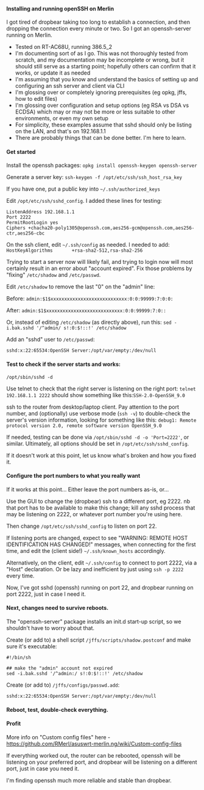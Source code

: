 #### Installing and running openSSH on Merlin

I got tired of dropbear taking too long to establish a connection, and then dropping the connection every minute or two. So I got an openssh-server running on Merlin.

* Tested on RT-AC68U, running 386.5_2
* I'm documenting sort of as I go. This was not thoroughly tested from scratch, and my documentation may be incomplete or wrong, but it should still serve as a starting point; hopefully others can confirm that it works, or update it as needed
* I'm assuming that you know and understand the basics of setting up and configuring an ssh server and client via CLI
* I'm glossing over or completely ignoring prerequisites (eg opkg, jffs, how to edit files)
* I'm glossing over configuration and setup options (eg RSA vs DSA vs ECDSA) which may or may not be more or less suitable to other environments, or even my own setup
* For simplicity, these examples assume that sshd should only be listing on the LAN, and that's on 192.168.1.1
* There are probably things that can be done better. I'm here to learn.

#### Get started

Install the openssh packages: `opkg install openssh-keygen openssh-server`


Generate a server key: `ssh-keygen -f /opt/etc/ssh/ssh_host_rsa_key`

If you have one, put a public key into `~/.ssh/authorized_keys`

Edit `/opt/etc/ssh/sshd_config`. I added these lines for testing:
```
ListenAddress 192.168.1.1
Port 2222
PermitRootLogin yes
Ciphers +chacha20-poly1305@openssh.com,aes256-gcm@openssh.com,aes256-ctr,aes256-cbc
```

On the ssh client, edit `~/.ssh/config` as needed. I needed to add:
`HostKeyAlgorithms       +rsa-sha2-512,rsa-sha2-256`

Trying to start a server now will likely fail, and trying to login now will most certainly result in an error about "account expired". Fix those problems by "fixing" `/etc/shadow` and `/etc/passwd`.

Edit `/etc/shadow` to remove the last "0" on the "admin" line:

Before:
`admin:$1$xxxxxxxxxxxxxxxxxxxxxxxxxxxx:0:0:99999:7:0:0:`

After:
`admin:$1$xxxxxxxxxxxxxxxxxxxxxxxxxxxx:0:0:99999:7:0::`

Or, instead of editing `/etc/shadow` (as directly above), run this:
`sed -i.bak.sshd '/^admin/ s!:0:$!::!' /etc/shadow`

Add an "sshd" user to `/etc/passwd`:

`sshd:x:22:65534:OpenSSH Server:/opt/var/empty:/dev/null`

#### Test to check if the server starts and works:
`/opt/sbin/sshd -d`

Use telnet to check that the right server is listening on the right port: `telnet 192.168.1.1 2222` should show something like this:`SSH-2.0-OpenSSH_9.0`

ssh to the router from desktop/laptop client. Pay attention to the port number, and (optionally) use verbose mode (`ssh -v`) to double-check the server's version information, looking for something like this: `debug1: Remote protocol version 2.0, remote software version OpenSSH_9.0`

If needed, testing can be done via `/opt/sbin/sshd -d -o 'Port=2222'`, or similar. Ultimately, all options should be set in `/opt/etc/ssh/sshd_config`.

If it doesn't work at this point, let us know what's broken and how you fixed it.

#### Configure the port numbers to what you really want

If it works at this point… Either leave the port numbers as-is, or…

Use the GUI to change the (dropbear) ssh to a different port, eg 2222. nb that port has to be available to make this change; kill any sshd process that may be listening on 2222, or whatever port number you're using here.

Then change `/opt/etc/ssh/sshd_config` to listen on port 22.

If listening ports are changed, expect to see "WARNING: REMOTE HOST IDENTIFICATION HAS CHANGED!" messages, when connecting for the first time, and edit the (client side!) `~/.ssh/known_hosts` accordingly.

Alternatively, on the client, edit `~/.ssh/config` to connect to port 2222, via a "Host" declaration. Or be lazy and inefficient by just using `ssh -p 2222` every time.

Now, I've got sshd (openssh) running on port 22, and dropbear running on port 2222, just in case I need it.

#### Next, changes need to survive reboots.

The "openssh-server" package installs an init.d start-up script, so we shouldn't have to worry about that.

Create (or add to) a shell script `/jffs/scripts/shadow.postconf` and make sure it's executable:
```
#!/bin/sh

## make the "admin" account not expired
sed -i.bak.sshd '/^admin:/ s!:0:$!::!' /etc/shadow
```

Create (or add to) `/jffs/configs/passwd.add`:
```
sshd:x:22:65534:OpenSSH Server:/opt/var/empty:/dev/null
```

#### Reboot, test, double-check everything.

#### Profit

More info on "Custom config files" here - https://github.com/RMerl/asuswrt-merlin.ng/wiki/Custom-config-files

If everything worked out, the router can be rebooted, openssh will be listening on your preferred port, and dropbear will be listening on a different port, just in case you need it.

I'm finding openssh much more reliable and stable than dropbear.